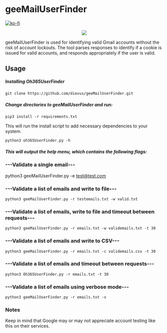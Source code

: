 # geeMailUserFinder

[![ko-fi](https://ko-fi.com/img/githubbutton_sm.svg)](https://ko-fi.com/M4M03Q2JN)

<p align="center">
  <img src="https://github.com/dievus/GeeMailUserFinder/blob/main/images/geeMailUserFinder.jpg" />
</p>

geeMailUserFinder is used for identifying valid Gmail accounts without the risk of account lockouts. The tool parses responses to identify if a cookie is issued for valid accounts, and responds appropriately if the user is valid. 


## Usage
##### Installing Oh365UserFinder
```git clone https://github.com/dievus/geeMailUserFinder.git```

##### Change directories to geeMailUserFinder and run:
```pip3 install -r requirements.txt```

This will run the install script to add necessary dependencies to your system.

```python3 oh365UserFinder.py -h```

##### This will output the help menu, which contains the following flags:

### ---Validate a single email---
python3 geeMailUserFinder.py -e test@test.com

### ---Validate a list of emails and write to file---
```python3 geeMailUserFinder.py -r testemails.txt -w valid.txt```

### ---Validate a list of emails, write to file and timeout between requests---
```python3 geeMailUserFinder.py -r emails.txt -w validemails.txt -t 30```

### ---Validate a list of emails and write to CSV---
```python3 geeMailUserFinder.py -r emails.txt -c validemails.csv -t 30```

### ---Validate a list of emails and timeout between requests---
```python3 Oh365UserFinder.py -r emails.txt -t 30```

### ---Validate a list of emails using verbose mode---
```python3 geeMailUserFinder.py -r emails.txt -v```



### Notes
Keep in mind that Google may or may not appreciate account testing like this on their services. 
